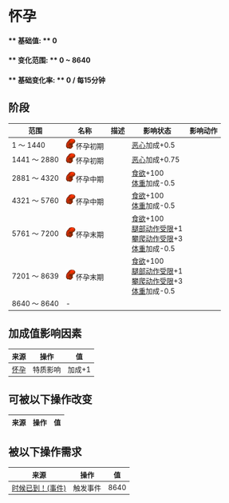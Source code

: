 # 怀孕  
#### ** 基础值: ** 0   
#### ** 变化范围: ** 0 ~ 8640  
#### ** 基础变化率: ** 0 / 每15分钟  
## 阶段  
范围  |  名称  |  描述  |  影响状态  |  影响动作  
----  |  ----  |  ----  |  ----  |  ----  
1 ～ 1440  |  <img decoding="async" src="Sprite/Pregnancy.png" href="a.md" style="max-width:20px;max-height:20px;">怀孕初期  |    |  [恶心](Nausea.md)加成+0.5  |    
1441 ～ 2880  |  <img decoding="async" src="Sprite/Pregnancy.png" href="a.md" style="max-width:20px;max-height:20px;">怀孕初期  |    |  [恶心](Nausea.md)加成+0.75  |    
2881 ～ 4320  |  <img decoding="async" src="Sprite/Pregnancy.png" href="a.md" style="max-width:20px;max-height:20px;">怀孕中期  |    |  [食欲](Appetite.md)+100<br>[体重](Weight.md)加成-0.5  |    
4321 ～ 5760  |  <img decoding="async" src="Sprite/Pregnancy.png" href="a.md" style="max-width:20px;max-height:20px;">怀孕中期  |    |  [食欲](Appetite.md)+100<br>[体重](Weight.md)加成-0.5  |    
5761 ～ 7200  |  <img decoding="async" src="Sprite/Pregnancy.png" href="a.md" style="max-width:20px;max-height:20px;">怀孕末期  |    |  [食欲](Appetite.md)+100<br>[腿部动作受限](ModifierLeg.md)+1<br>[攀爬动作受限](ModifierClimb.md)+3<br>[体重](Weight.md)加成-0.5  |    
7201 ～ 8639  |  <img decoding="async" src="Sprite/Pregnancy.png" href="a.md" style="max-width:20px;max-height:20px;">怀孕末期  |    |  [食欲](Appetite.md)+100<br>[腿部动作受限](ModifierLeg.md)+1<br>[攀爬动作受限](ModifierClimb.md)+3<br>[体重](Weight.md)加成-0.5  |    
8640 ～ 8640  |  -  |    |    |    
## 加成值影响因素  
来源  |  操作  |  值  
----  |  ----  |  ----  
[怀孕](Pk_6_Pregnancy.md)  |  特质影响  |  加成+1  
## 可被以下操作改变  
来源  |  操作  |  值  
----  |  ----  |  ----  
## 被以下操作需求  
来源  |  操作  |  值  
----  |  ----  |  ----  
[时候已到！(事件)](Event_Pregnancy.md)  |  触发事件  |  8640  


<script>document.title="怀孕 - 卡牌生存百科 Card Survival Wiki";</script>